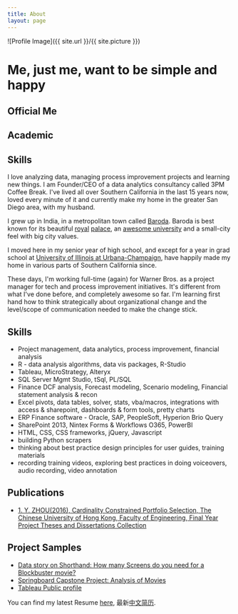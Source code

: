 ```yaml
---
title: About
layout: page
---
```

![Profile Image]({{ site.url }}/{{ site.picture }})

<h1> Me, just me, want to be simple and happy </h1>


<h2>Official Me</h2>


<h2>Academic</h2>


<h2>Skills</h2>

<p>I love analyzing data, managing process improvement projects and learning new things. I am Founder/CEO of a data analytics consultancy called 3PM Coffee Break. I've lived all over Southern California in the last 15 years now, loved every minute of it and currently make my home in the greater San Diego area, with my husband.</p>

<p>I grew up in India, in a metropolitan town called <a href="https://en.wikipedia.org/wiki/Vadodara" target="_blank">Baroda</a>. Baroda is best known for its beautiful <a href="https://upload.wikimedia.org/wikipedia/commons/6/67/Baroda_Lvp.JPG" target="_blank">royal</a> <a href="https://en.wikipedia.org/wiki/Laxmi_Vilas_Palace,_Vadodara" target="_blank">palace</a>, an <a href="https://en.wikipedia.org/wiki/Maharaja_Sayajirao_University_of_Baroda" target="_blank">awesome university</a> and a small-city feel with big city values.</p>

<p>I moved here in my senior year of high school, and except for a year in grad school at <a href="http://illinois.edu/" target="_blank">University of Illinois at Urbana-Champaign</a>, have happily made my home in various parts of Southern California since.</p>

<p>These days, I'm working full-time (again) for Warner Bros. as a project manager for tech and process improvement initiatives. It's different from what I've done before, and completely awesome so far. I'm learning first hand how to think strategically about organizational change and the level/scope of communication needed to make the change stick.</p>

<h2>Skills</h2>

<ul class="skill-list">
	<li>Project management, data analytics, process improvement, financial analysis</li>
	<li>R - data analysis algorithms, data vis packages, R-Studio</li>
	<li>Tableau, MicroStrategy, Alteryx</li>
	<li>SQL Server Mgmt Studio, tSql, PL/SQL</li>
	<li>Finance DCF analysis, Forecast modeling, Scenario modeling, Financial statement analysis & recon</li>
	<li>Excel pivots, data tables, solver, stats, vba/macros, integrations with access & sharepoint, dashboards & form tools, pretty charts</li>
	<li>ERP Finance software - Oracle, SAP, PeopleSoft, Hyperion Brio Query</li>
	<li>SharePoint 2013, Nintex Forms & Workflows O365, PowerBI</li>
	<li>HTML, CSS, CSS frameworks, jQuery, Javascript</li>
	<li>building Python scrapers</li>
	<li>thinking about best practice design principles for user guides, training materials</li>
	<li>recording training videos, exploring best practices in doing voiceovers, audio recording, video annotation</li>
</ul>

<h2>Publications</h2>

<ul>
    <li><a href="">1.	Y. ZHOU(2016), Cardinality Constrained Portfolio Selection, The Chinese University of Hong Kong, Faculty of Engineering, Final Year Project Theses and Dissertations Collection</a></li>
</ul>


<h2>Project Samples</h2>

<ul>
	<li><a href="http://soc.sh/n2IqhVcpTf" target="_blank">Data story on Shorthand: How many Screens do you need for a Blockbuster movie?</a></li>
	<li><a href="https://github.com/aannasw/movies-capstone/blob/master/Capstone%20Project.pdf" target="_blank">Springboard Capstone Project: Analysis of Movies</a></li>
	<li><a href="http://public.tableau.com/profile/arti#!/" target="_blank">Tableau Public profile</a></li>
</ul>


You can find my latest Resume [here](https://yyyxxxzzz.github.io/assets/images/about/Zhou_Grad._4.pdf), 最新[中文简历](https://yyyxxxzzz.github.io/assets/images/about/Zhou_Grad._4中.pdf).
